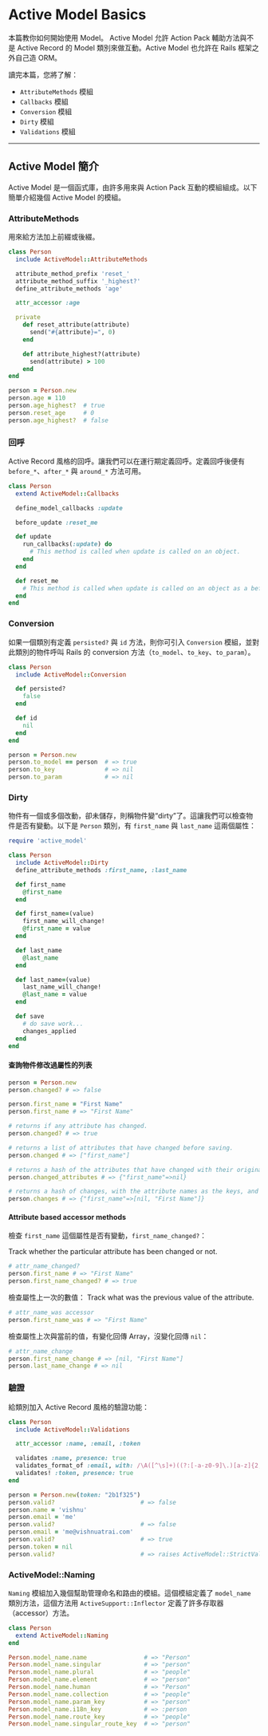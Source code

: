 Active Model Basics
====================

本篇教你如何開始使用 Model。 Active Model 允許 Action Pack 輔助方法與不是 Active Record 的 Model 類別來做互動。Active Model 也允許在 Rails 框架之外自己造 ORM。

讀完本篇，您將了解：

* `AttributeMethods` 模組
* `Callbacks` 模組
* `Conversion` 模組
* `Dirty` 模組
* `Validations` 模組

--------------------------------------------------------------------------------

Active Model 簡介
---------------------

Active Model 是一個函式庫，由許多用來與 Action Pack 互動的模組組成。以下簡單介紹幾個 Active Model 的模組。

### AttributeMethods

用來給方法加上前綴或後綴。

```ruby
class Person
  include ActiveModel::AttributeMethods

  attribute_method_prefix 'reset_'
  attribute_method_suffix '_highest?'
  define_attribute_methods 'age'

  attr_accessor :age

  private
    def reset_attribute(attribute)
      send("#{attribute}=", 0)
    end

    def attribute_highest?(attribute)
      send(attribute) > 100
    end
end

person = Person.new
person.age = 110
person.age_highest?  # true
person.reset_age     # 0
person.age_highest?  # false
```

### 回呼

Active Record 風格的回呼。讓我們可以在運行期定義回呼。定義回呼後便有 `before_*`、`after_*` 與 `around_*` 方法可用。

```ruby
class Person
  extend ActiveModel::Callbacks

  define_model_callbacks :update

  before_update :reset_me

  def update
    run_callbacks(:update) do
      # This method is called when update is called on an object.
    end
  end

  def reset_me
    # This method is called when update is called on an object as a before_update callback is defined.
  end
end
```

### Conversion

如果一個類別有定義 `persisted?` 與 `id` 方法，則你可引入 `Conversion` 模組，並對此類別的物件呼叫 Rails 的 conversion 方法（`to_model`、`to_key`、`to_param`）。

```ruby
class Person
  include ActiveModel::Conversion

  def persisted?
    false
  end

  def id
    nil
  end
end

person = Person.new
person.to_model == person  # => true
person.to_key              # => nil
person.to_param            # => nil
```

### Dirty

物件有一個或多個改動，卻未儲存，則稱物件變“dirty”了。這讓我們可以檢查物件是否有變動。以下是 `Person` 類別，有 `first_name` 與 `last_name` 這兩個屬性：

```ruby
require 'active_model'

class Person
  include ActiveModel::Dirty
  define_attribute_methods :first_name, :last_name

  def first_name
    @first_name
  end

  def first_name=(value)
    first_name_will_change!
    @first_name = value
  end

  def last_name
    @last_name
  end

  def last_name=(value)
    last_name_will_change!
    @last_name = value
  end

  def save
    # do save work...
    changes_applied
  end
end
```

#### 查詢物件修改過屬性的列表

```ruby
person = Person.new
person.changed? # => false

person.first_name = "First Name"
person.first_name # => "First Name"

# returns if any attribute has changed.
person.changed? # => true

# returns a list of attributes that have changed before saving.
person.changed # => ["first_name"]

# returns a hash of the attributes that have changed with their original values.
person.changed_attributes # => {"first_name"=>nil}

# returns a hash of changes, with the attribute names as the keys, and the values will be an array of the old and new value for that field.
person.changes # => {"first_name"=>[nil, "First Name"]}
```

#### Attribute based accessor methods

檢查 `first_name` 這個屬性是否有變動，`first_name_changed?`：

Track whether the particular attribute has been changed or not.

```ruby
# attr_name_changed?
person.first_name # => "First Name"
person.first_name_changed? # => true
```

檢查屬性上一次的數值：
Track what was the previous value of the attribute.

```ruby
# attr_name_was accessor
person.first_name_was # => "First Name"
```

檢查屬性上次與當前的值，有變化回傳 Array，沒變化回傳 `nil`：

```ruby
# attr_name_change
person.first_name_change # => [nil, "First Name"]
person.last_name_change # => nil
```

### 驗證

給類別加入 Active Record 風格的驗證功能：

```ruby
class Person
  include ActiveModel::Validations

  attr_accessor :name, :email, :token

  validates :name, presence: true
  validates_format_of :email, with: /\A([^\s]+)((?:[-a-z0-9]\.)[a-z]{2,})\z/i
  validates! :token, presence: true
end

person = Person.new(token: "2b1f325")
person.valid?                        # => false
person.name = 'vishnu'
person.email = 'me'
person.valid?                        # => false
person.email = 'me@vishnuatrai.com'
person.valid?                        # => true
person.token = nil
person.valid?                        # => raises ActiveModel::StrictValidationFailed
```

### ActiveModel::Naming

`Naming` 模組加入幾個幫助管理命名和路由的模組。這個模組定義了 `model_name` 類別方法，這個方法用 `ActiveSupport::Inflector` 定義了許多存取器（accessor）方法。

```ruby
class Person
  extend ActiveModel::Naming
end

Person.model_name.name                # => "Person"
Person.model_name.singular            # => "person"
Person.model_name.plural              # => "people"
Person.model_name.element             # => "person"
Person.model_name.human               # => "Person"
Person.model_name.collection          # => "people"
Person.model_name.param_key           # => "person"
Person.model_name.i18n_key            # => :person
Person.model_name.route_key           # => "people"
Person.model_name.singular_route_key  # => "person"
```

